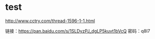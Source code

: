 # test
http://www.cctry.com/thread-1596-1-1.html

链接：https://pan.baidu.com/s/1SLDyzPJ_dgLP5kuvt1bVcQ 密码：q8l7
